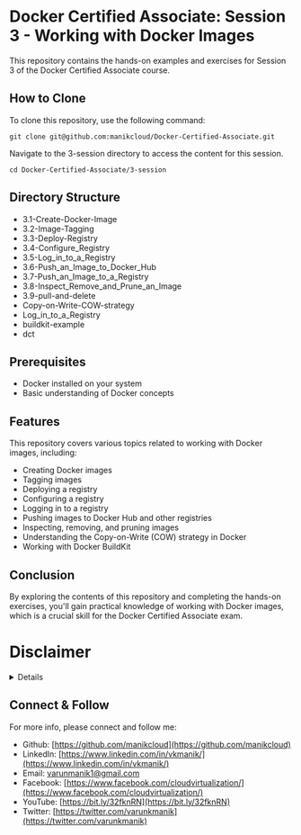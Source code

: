 # Docker Certified Associate: Session 3 - Working with Docker Images

This repository contains the hands-on examples and exercises for Session 3 of the Docker Certified Associate course.

## How to Clone

To clone this repository, use the following command:

```
git clone git@github.com:manikcloud/Docker-Certified-Associate.git
```
Navigate to the 3-session directory to access the content for this session.

```
cd Docker-Certified-Associate/3-session
```

## Directory Structure

- 3.1-Create-Docker-Image
- 3.2-Image-Tagging
- 3.3-Deploy-Registry
- 3.4-Configure_Registry
- 3.5-Log_in_to_a_Registry
- 3.6-Push_an_Image_to_Docker_Hub
- 3.7-Push_an_Image_to_a_Registry
- 3.8-Inspect_Remove_and_Prune_an_Image
- 3.9-pull-and-delete
- Copy-on-Write-COW-strategy
- Log_in_to_a_Registry
- buildkit-example
- dct

## Prerequisites

- Docker installed on your system
- Basic understanding of Docker concepts

## Features

This repository covers various topics related to working with Docker images, including:

- Creating Docker images
- Tagging images
- Deploying a registry
- Configuring a registry
- Logging in to a registry
- Pushing images to Docker Hub and other registries
- Inspecting, removing, and pruning images
- Understanding the Copy-on-Write (COW) strategy in Docker
- Working with Docker BuildKit

## Conclusion

By exploring the contents of this repository and completing the hands-on exercises, you'll gain practical knowledge of working with Docker images, which is a crucial skill for the Docker Certified Associate exam.



# Disclaimer
<details>

Please note that the entire repository is owned and maintained by [Varun Kumar Manik](https://www.linkedin.com/in/vkmanik/). While every effort has been made to ensure the accuracy and reliability of the information and resources provided in this repository, Varun Kumar Manik takes full responsibility for any errors or inaccuracies that may be present.

Simplilearn is not responsible for the content or materials provided in this repository and disclaims all liability for any issues, misunderstandings, or claims that may arise from the use of the information or materials provided. By using this repository, you acknowledge that Varun Kumar Manik is solely accountable for its content, and you agree to hold Simplilearn harmless from any claims or liabilities that may arise as a result of your use or reliance on the information provided herein.

It is important to understand that this repository contains educational materials for a training course, and users are expected to apply their own judgment and discretion when utilizing the provided resources. Neither Varun Kumar Manik nor Simplilearn can guarantee specific results or outcomes from following the materials in this repository.

</details>

## Connect & Follow

For more info, please connect and follow me:

- Github: [https://github.com/manikcloud](https://github.com/manikcloud)
- LinkedIn: [https://www.linkedin.com/in/vkmanik/](https://www.linkedin.com/in/vkmanik/)
- Email: [varunmanik1@gmail.com](mailto:varunmanik1@gmail.com)
- Facebook: [https://www.facebook.com/cloudvirtualization/](https://www.facebook.com/cloudvirtualization/)
- YouTube: [https://bit.ly/32fknRN](https://bit.ly/32fknRN)
- Twitter: [https://twitter.com/varunkmanik](https://twitter.com/varunkmanik)